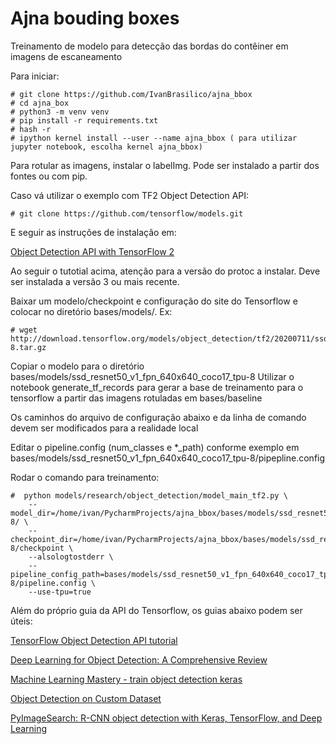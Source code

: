 # Ajna bouding boxes

Treinamento de modelo para detecção das bordas do contêiner em imagens de escaneamento

Para iniciar:

```
# git clone https://github.com/IvanBrasilico/ajna_bbox
# cd ajna_box
# python3 -m venv venv
# pip install -r requirements.txt
# hash -r
# ipython kernel install --user --name ajna_bbox ( para utilizar jupyter notebook, escolha kernel ajna_bbox)
```

Para rotular as imagens, instalar o labelImg. Pode ser instalado a partir dos fontes ou com pip.

Caso vá utilizar o exemplo com TF2 Object Detection API:
```
# git clone https://github.com/tensorflow/models.git
```
E seguir as instruções de instalação em:

[Object Detection API with TensorFlow 2](https://github.com/tensorflow/models/blob/master/research/object_detection/g3doc/tf2.md)

Ao seguir o tutotial acima, atenção para a versão do protoc a instalar. Deve ser instalada a versão 3 ou mais recente.
 
Baixar um modelo/checkpoint e configuração do site do Tensorflow e colocar no diretório bases/models/. Ex:
```
# wget http://download.tensorflow.org/models/object_detection/tf2/20200711/ssd_resnet50_v1_fpn_640x640_coco17_tpu-8.tar.gz
```

Copiar o modelo para o diretório bases/models/ssd_resnet50_v1_fpn_640x640_coco17_tpu-8
Utilizar o notebook generate_tf_records para gerar a base de treinamento para o tensorflow a partir das imagens rotuladas
em bases/baseline

Os caminhos do arquivo de configuração abaixo e da linha de comando devem ser modificados para a realidade local 

Editar o pipeline.config (num_classes e *_path) conforme exemplo em bases/models/ssd_resnet50_v1_fpn_640x640_coco17_tpu-8/pipepline.config

Rodar o comando para treinamento:
```
#  python models/research/object_detection/model_main_tf2.py \
    --model_dir=/home/ivan/PycharmProjects/ajna_bbox/bases/models/ssd_resnet50_v1_fpn_640x640_coco17_tpu-8/ \
    --checkpoint_dir=/home/ivan/PycharmProjects/ajna_bbox/bases/models/ssd_resnet50_v1_fpn_640x640_coco17_tpu-8/checkpoint \
    --alsologtostderr \
    --pipeline_config_path=bases/models/ssd_resnet50_v1_fpn_640x640_coco17_tpu-8/pipeline.config \
    --use-tpu=true
```

Além do próprio guia da API do Tensorflow, os guias abaixo podem ser úteis:

[TensorFlow Object Detection API tutorial](https://tensorflow-object-detection-api-tutorial.readthedocs.io/)

[Deep Learning for Object Detection: A Comprehensive Review](https://towardsdatascience.com/deep-learning-for-object-detection-a-comprehensive-review-73930816d8d9)

[Machine Learning Mastery - train object detection keras](https://machinelearningmastery.com/how-to-train-an-object-detection-model-with-keras/)

[Object Detection on Custom Dataset](https://www.curiousily.com/posts/object-detection-on-custom-dataset-with-tensorflow-2-and-keras-using-python/)

[PyImageSearch: R-CNN object detection with Keras, TensorFlow, and Deep Learning](https://www.pyimagesearch.com/2020/07/13/r-cnn-object-detection-with-keras-tensorflow-and-deep-learning/)
